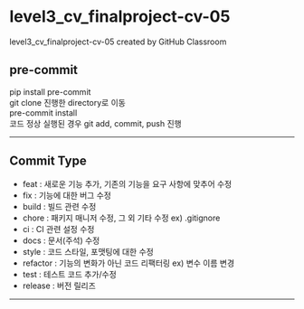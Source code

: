 # level3_cv_finalproject-cv-05
level3_cv_finalproject-cv-05 created by GitHub Classroom

## pre-commit
pip install pre-commit<br>
git clone 진행한 directory로 이동<br>
pre-commit install<br>
코드 정상 실행된 경우 git add, commit, push 진행

--------------

## Commit Type
- feat : 새로운 기능 추가, 기존의 기능을 요구 사항에 맞추어 수정
- fix : 기능에 대한 버그 수정
- build : 빌드 관련 수정
- chore : 패키지 매니저 수정, 그 외 기타 수정 ex) .gitignore
- ci : CI 관련 설정 수정
- docs : 문서(주석) 수정
- style : 코드 스타일, 포맷팅에 대한 수정
- refactor : 기능의 변화가 아닌 코드 리팩터링 ex) 변수 이름 변경
- test : 테스트 코드 추가/수정
- release : 버전 릴리즈

--------------
